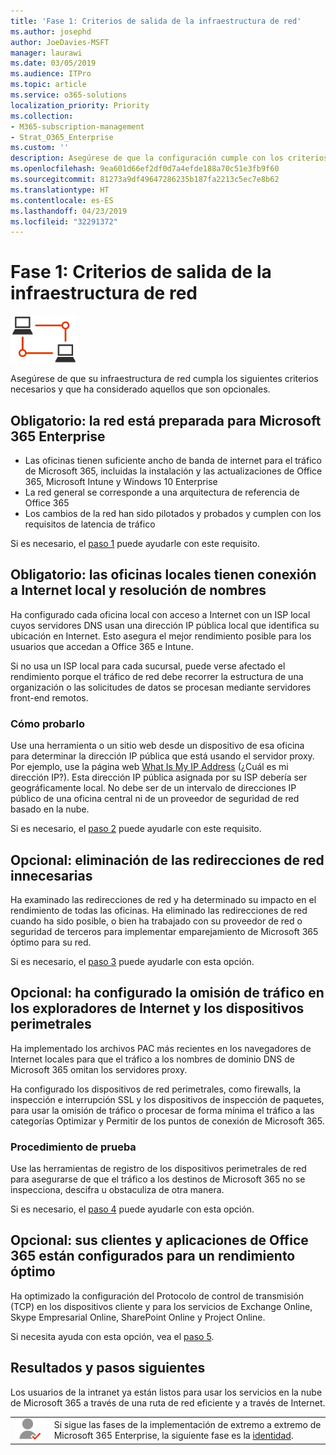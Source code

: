 ```yaml
---
title: 'Fase 1: Criterios de salida de la infraestructura de red'
ms.author: josephd
author: JoeDavies-MSFT
manager: laurawi
ms.date: 03/05/2019
ms.audience: ITPro
ms.topic: article
ms.service: o365-solutions
localization_priority: Priority
ms.collection:
- M365-subscription-management
- Strat_O365_Enterprise
ms.custom: ''
description: Asegúrese de que la configuración cumple con los criterios de Microsoft 365 Enterprise sobre la infraestructura de red.
ms.openlocfilehash: 9ea601d66ef2df0d7a4efde188a70c51e3fb9f60
ms.sourcegitcommit: 81273a9df49647286235b187fa2213c5ec7e8b62
ms.translationtype: HT
ms.contentlocale: es-ES
ms.lasthandoff: 04/23/2019
ms.locfileid: "32291372"
---
```

# <a name="phase-1-networking-infrastructure-exit-criteria"></a>Fase 1: Criterios de salida de la infraestructura de red

![](./media/deploy-foundation-infrastructure/networking_icon-small.png)

Asegúrese de que su infraestructura de red cumpla los siguientes criterios necesarios y que ha considerado aquellos que son opcionales.

<a name="crit-networking-step1"></a>
## <a name="required-your-network-is-ready-for-microsoft-365-enterprise"></a>Obligatorio: la red está preparada para Microsoft 365 Enterprise

- Las oficinas tienen suficiente ancho de banda de internet para el tráfico de Microsoft 365, incluidas la instalación y las actualizaciones de Office 365, Microsoft Intune y Windows 10 Enterprise
- La red general se corresponde a una arquitectura de referencia de Office 365
- Los cambios de la red han sido pilotados y probados y cumplen con los requisitos de latencia de tráfico 

Si es necesario, el [paso 1](networking-provide-bandwidth-cloud-services.md) puede ayudarle con este requisito.

<a name="crit-networking-step2"></a>
## <a name="required-your-local-offices-have-local-internet-connections-and-name-resolution"></a>Obligatorio: las oficinas locales tienen conexión a Internet local y resolución de nombres

Ha configurado cada oficina local con acceso a Internet con un ISP local cuyos servidores DNS usan una dirección IP pública local que identifica su ubicación en Internet. Esto asegura el mejor rendimiento posible para los usuarios que accedan a Office 365 e Intune.

Si no usa un ISP local para cada sucursal, puede verse afectado el rendimiento porque el tráfico de red debe recorrer la estructura de una organización o las solicitudes de datos se procesan mediante servidores front-end remotos.

### <a name="how-to-test"></a>Cómo probarlo
Use una herramienta o un sitio web desde un dispositivo de esa oficina para determinar la dirección IP pública que está usando el servidor proxy. Por ejemplo, use la página web [What Is My IP Address](https://www.whatismypublicip.com/) (¿Cuál es mi dirección IP?). Esta dirección IP pública asignada por su ISP debería ser geográficamente local. No debe ser de un intervalo de direcciones IP público de una oficina central ni de un proveedor de seguridad de red basado en la nube.

Si es necesario, el [paso 2](networking-dns-resolution-same-location.md) puede ayudarle con este requisito.

<a name="crit-networking-step3"></a>
## <a name="optional-unneeded-network-hairpins-are-removed"></a>Opcional: eliminación de las redirecciones de red innecesarias

Ha examinado las redirecciones de red y ha determinado su impacto en el rendimiento de todas las oficinas. Ha eliminado las redirecciones de red cuando ha sido posible, o bien ha trabajado con su proveedor de red o seguridad de terceros para implementar emparejamiento de Microsoft 365 óptimo para su red.

Si es necesario, el [paso 3](networking-avoid-network-hairpins.md) puede ayudarle con esta opción.


<a name="crit-networking-step4"></a>
## <a name="optional-you-have-configured-traffic-bypass-on-your-internet-browsers-and-edge-devices"></a>Opcional: ha configurado la omisión de tráfico en los exploradores de Internet y los dispositivos perimetrales

Ha implementado los archivos PAC más recientes en los navegadores de Internet locales para que el tráfico a los nombres de dominio DNS de Microsoft 365 omitan los servidores proxy.

Ha configurado los dispositivos de red perimetrales, como firewalls, la inspección e interrupción SSL y los dispositivos de inspección de paquetes, para usar la omisión de tráfico o procesar de forma mínima el tráfico a las categorías Optimizar y Permitir de los puntos de conexión de Microsoft 365.


### <a name="how-to-test"></a>Procedimiento de prueba

Use las herramientas de registro de los dispositivos perimetrales de red para asegurarse de que el tráfico a los destinos de Microsoft 365 no se inspecciona, descifra u obstaculiza de otra manera.

Si es necesario, el [paso 4](networking-configure-proxies-firewalls.md) puede ayudarle con esta opción.


<a name="crit-networking-step5"></a>
## <a name="optional-your-clients-and-office-365-applications-are-configured-for-optimal-performance"></a>Opcional: sus clientes y aplicaciones de Office 365 están configurados para un rendimiento óptimo

Ha optimizado la configuración del Protocolo de control de transmisión (TCP) en los dispositivos cliente y para los servicios de Exchange Online, Skype Empresarial Online, SharePoint Online y Project Online.

Si necesita ayuda con esta opción, vea el [paso 5](networking-optimize-tcp-performance.md).

## <a name="results-and-next-steps"></a>Resultados y pasos siguientes

Los usuarios de la intranet ya están listos para usar los servicios en la nube de Microsoft 365 a través de una ruta de red eficiente y a través de Internet.

|||
|:-------|:-----|
|![](./media/deploy-foundation-infrastructure/identity_icon-small.png)| Si sigue las fases de la implementación de extremo a extremo de Microsoft 365 Enterprise, la siguiente fase es la [identidad](identity-infrastructure.md). |

